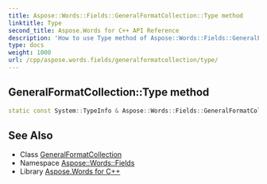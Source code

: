 ```yaml
---
title: Aspose::Words::Fields::GeneralFormatCollection::Type method
linktitle: Type
second_title: Aspose.Words for C++ API Reference
description: 'How to use Type method of Aspose::Words::Fields::GeneralFormatCollection class in C++.'
type: docs
weight: 1000
url: /cpp/aspose.words.fields/generalformatcollection/type/
---
```

## GeneralFormatCollection::Type method




```cpp
static const System::TypeInfo & Aspose::Words::Fields::GeneralFormatCollection::Type()
```

## See Also

* Class [GeneralFormatCollection](../)
* Namespace [Aspose::Words::Fields](../../)
* Library [Aspose.Words for C++](../../../)
